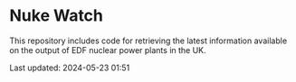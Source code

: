 # Nuke Watch

This repository includes code for retrieving the latest information available on the output of EDF nuclear power plants in the UK.

Last updated: 2024-05-23 01:51